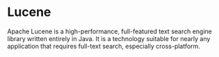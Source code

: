 # Lucene
Apache Lucene is a high-performance, full-featured text search engine library written entirely in Java. It is a technology suitable for nearly any application that requires full-text search, especially cross-platform.
